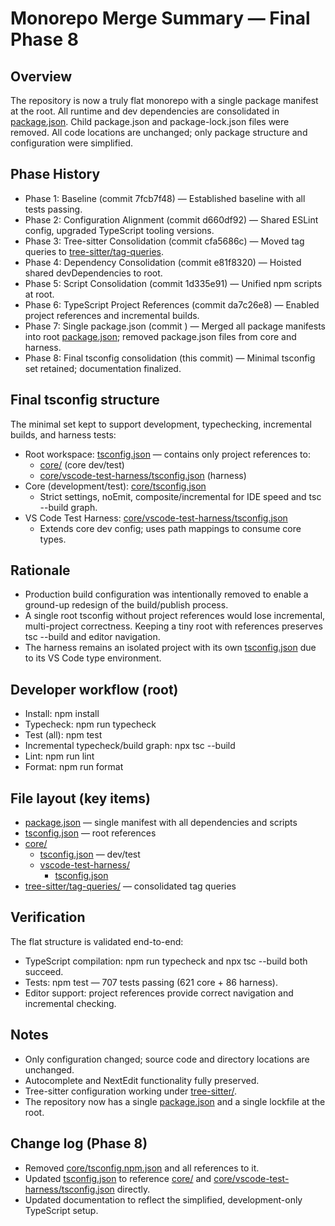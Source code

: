 # Monorepo Merge Summary — Final Phase 8

## Overview

The repository is now a truly flat monorepo with a single package manifest at the root. All runtime and dev dependencies are consolidated in [package.json](package.json). Child package.json and package-lock.json files were removed. All code locations are unchanged; only package structure and configuration were simplified.

## Phase History

- Phase 1: Baseline (commit 7fcb7f48) — Established baseline with all tests passing.
- Phase 2: Configuration Alignment (commit d660df92) — Shared ESLint config, upgraded TypeScript tooling versions.
- Phase 3: Tree-sitter Consolidation (commit cfa5686c) — Moved tag queries to [tree-sitter/tag-queries](tree-sitter/tag-queries).
- Phase 4: Dependency Consolidation (commit e81f8320) — Hoisted shared devDependencies to root.
- Phase 5: Script Consolidation (commit 1d335e91) — Unified npm scripts at root.
- Phase 6: TypeScript Project References (commit da7c26e8) — Enabled project references and incremental builds.
- Phase 7: Single package.json (commit <finalize-packages>) — Merged all package manifests into root [package.json](package.json); removed package.json files from core and harness.
- Phase 8: Final tsconfig consolidation (this commit) — Minimal tsconfig set retained; documentation finalized.

## Final tsconfig structure

The minimal set kept to support development, typechecking, incremental builds, and harness tests:

- Root workspace: [tsconfig.json](tsconfig.json) — contains only project references to:
  - [core/](core) (core dev/test)
  - [core/vscode-test-harness/tsconfig.json](core/vscode-test-harness/tsconfig.json) (harness)
- Core (development/test): [core/tsconfig.json](core/tsconfig.json)
  - Strict settings, noEmit, composite/incremental for IDE speed and tsc --build graph.
- VS Code Test Harness: [core/vscode-test-harness/tsconfig.json](core/vscode-test-harness/tsconfig.json)
  - Extends core dev config; uses path mappings to consume core types.

## Rationale

- Production build configuration was intentionally removed to enable a ground-up redesign of the build/publish process.
- A single root tsconfig without project references would lose incremental, multi-project correctness. Keeping a tiny root with references preserves tsc --build and editor navigation.
- The harness remains an isolated project with its own [tsconfig.json](core/vscode-test-harness/tsconfig.json) due to its VS Code type environment.

## Developer workflow (root)

- Install: npm install
- Typecheck: npm run typecheck
- Test (all): npm test
- Incremental typecheck/build graph: npx tsc --build
- Lint: npm run lint
- Format: npm run format

## File layout (key items)

- [package.json](package.json) — single manifest with all dependencies and scripts
- [tsconfig.json](tsconfig.json) — root references
- [core/](core)
  - [tsconfig.json](core/tsconfig.json) — dev/test
  - [vscode-test-harness/](core/vscode-test-harness)
    - [tsconfig.json](core/vscode-test-harness/tsconfig.json)
- [tree-sitter/tag-queries/](tree-sitter/tag-queries) — consolidated tag queries

## Verification

The flat structure is validated end-to-end:
- TypeScript compilation: npm run typecheck and npx tsc --build both succeed.
- Tests: npm test — 707 tests passing (621 core + 86 harness).
- Editor support: project references provide correct navigation and incremental checking.

## Notes

- Only configuration changed; source code and directory locations are unchanged.
- Autocomplete and NextEdit functionality fully preserved.
- Tree-sitter configuration working under [tree-sitter/](tree-sitter).
- The repository now has a single [package.json](package.json) and a single lockfile at the root.

## Change log (Phase 8)

- Removed [core/tsconfig.npm.json](core/tsconfig.npm.json) and all references to it.
- Updated [tsconfig.json](tsconfig.json) to reference [core/](core) and [core/vscode-test-harness/tsconfig.json](core/vscode-test-harness/tsconfig.json) directly.
- Updated documentation to reflect the simplified, development-only TypeScript setup.